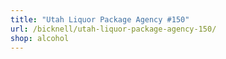 ```yaml
---
title: "Utah Liquor Package Agency #150"
url: /bicknell/utah-liquor-package-agency-150/
shop: alcohol
---
```

